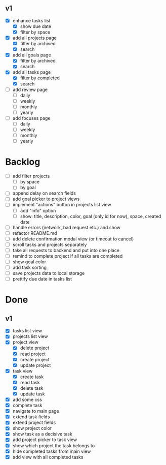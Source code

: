 ## v1
- [x] enhance tasks list
	- [x] show due date
	- [x] filter by space
- [x] add all projects page
  - [x] filter by archived
  - [x] search
- [x] add all goals page
  - [x] filter by archived
  - [x] search
- [x] add all tasks page
  - [x] filter by completed
  - [x] search
- [ ] add review page
  - [ ] daily
  - [ ] weekly
  - [ ] monthly
  - [ ] yearly
- [ ] add focuses page
  - [ ] daily
  - [ ] weekly
  - [ ] monthly
  - [ ] yearly

# Backlog
- [ ] add filter projects
  - [ ] by space
  - [ ] by goal
- [ ] append delay on search fields
- [ ] add goal picker to project views
- [ ] implement "actions" button in projects list view
	- [ ] add "info" option
	- [ ] show: title, description, color, goal (only id for now), space, created date
- [ ] handle errors (network, bad request etc.) and show
- [ ] refactor README.md
- [ ] add delete confirmation modal view (or timeout to cancel)
- [ ] scroll tasks and projects separately
- [ ] take all requests to backend and put into one place
- [ ] remind to complete project if all tasks are completed
- [ ] show goal color
- [ ] add task sorting
- [ ] save projects data to local storage
- [ ] prettify due date in tasks list

# Done

## v1
- [x] tasks list view
- [x] projects list view
- [x] project view
	- [x] delete project
	- [x] read project
	- [x] create project
	- [x] update project
- [x] task view
	- [x] create task
	- [x] read task
	- [x] delete task
	- [x] update task
- [x] add some css
- [x] complete task
- [x] navigate to main page
- [x] extend task fields
- [x] extend project fields
- [x] show project color
- [x] show task as a decisive task
- [x] add project picker to task view
- [x] show which project the task belongs to
- [x] hide completed tasks from main view
- [x] add view with all completed tasks